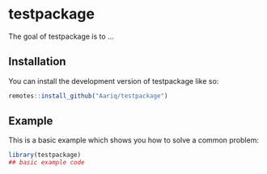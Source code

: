 
# testpackage

<!-- badges: start -->
<!-- badges: end -->

The goal of testpackage is to ...

## Installation

You can install the development version of testpackage like so:

``` r
remotes::install_github("Aariq/testpackage")
```

## Example

This is a basic example which shows you how to solve a common problem:

``` r
library(testpackage)
## basic example code
```

